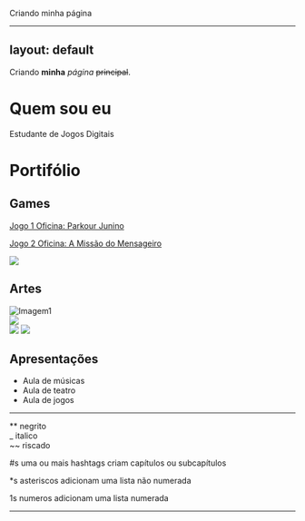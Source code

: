 Criando minha página

---
layout: default
---

Criando **minha** _página_ ~~principal~~.

# Quem sou eu

Estudante de Jogos Digitais 

# Portifólio

## Games

[Jogo 1 Oficina: Parkour Junino](https://felipecastroifrn.github.io/ParkourJunino/)  

[Jogo 2 Oficina: A Missão do Mensageiro](https://jefferson141.github.io/A%20miss%C3%A3o%20do%20Mensageiro/)

![](AMissãoDoMensageiro.png)

## Artes

![Imagem1](http://www.vortexcultural.com.br/images/2012/11/gomez-fez.jpg)  
![](Fez.png)  
![](AMissãoDoMensageiro.png)
![](Jogo2.png)


## Apresentações
* Aula de músicas
* Aula de teatro
* Aula de jogos


* * *


** negrito  
_ italico  
~~ riscado 

#s uma ou mais hashtags criam capítulos ou subcapítulos

*s asteriscos adicionam uma lista não numerada

1s numeros adicionam uma lista numerada

* * *

